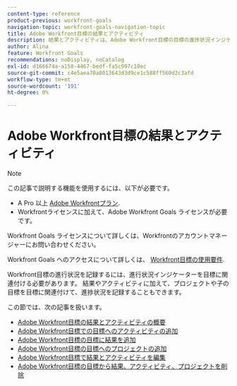 ```yaml
---
content-type: reference
product-previous: workfront-goals
navigation-topic: workfront-goals-navigation-topic
title: Adobe Workfront目標の結果とアクティビティ
description: 結果とアクティビティは、Adobe Workfront目標の目標の進捗状況インジケーターです。 結果とアクティビティの詳細については、次の記事を参照してください。
author: Alina
feature: Workfront Goals
recommendations: noDisplay, noCatalog
exl-id: d166674a-a158-4467-bedf-fa5c997c18ec
source-git-commit: c4e5aea70a8013643d3d9ce1c588ff560d2c3afd
workflow-type: tm+mt
source-wordcount: '191'
ht-degree: 0%

---
```



# Adobe Workfront目標の結果とアクティビティ

<!--drafted for P&P new model: the note at the top will need to be replaced with this:

Your organization must have the following to use the functionality described in this article:

* For the legacy plan and license structure: 

  * A Pro or higher [Adobe Workfront plan](https://www.workfront.com/plans). 
  * An Adobe Workfront Goals license in addition to a Workfront license.

* For the current plan and license structure:

  * An Ultimate plan 
    
    Or
    
    An additional license for Adobe Workfront Goals for the Prime or Select Adobe Workfront plans. <is there a link we can add here for the plans and what they contain?!>

Contact your Workfront account manager to learn about a Workfront Goals license.

For additional information about access to Workfront Goals, see [Requirements to use Workfront Goals](../workfront-goals/goal-management/access-needed-for-wf-goals.md).
-->

>[!NOTE]
>
>この記事で説明する機能を使用するには、以下が必要です。
>
>* A Pro 以上 [Adobe Workfrontプラン](https://www.workfront.com/plans).
>* Workfrontライセンスに加えて、Adobe Workfront Goals ライセンスが必要です。
>
>  Workfront Goals ライセンスについて詳しくは、Workfrontのアカウントマネージャーにお問い合わせください。
>
>Workfront Goals へのアクセスについて詳しくは、 [Workfront目標の使用要件](../../workfront-goals/goal-management/access-needed-for-wf-goals.md).

Workfront目標の進行状況を記録するには、進行状況インジケーターを目標に関連付ける必要があります。 結果やアクティビティに加えて、プロジェクトや子の目標を目標に関連付けて、進捗状況を記録することもできます。

この節では、次の記事を扱います。

* [Adobe Workfront目標の結果とアクティビティの概要](../../workfront-goals/results-and-activities/get-started-with-results-and-activities.md)
* [Adobe Workfront目標での目標へのアクティビティの追加](../../workfront-goals/results-and-activities/add-activities-to-goals.md)
* [Adobe Workfront目標の目標に結果を追加](../../workfront-goals/results-and-activities/add-results-to-goals.md)
* [Adobe Workfront目標の目標へのプロジェクトの追加](../../workfront-goals/results-and-activities/connect-projects-to-goals-overview.md)
* [Adobe Workfront目標で結果とアクティビティを編集](../../workfront-goals/results-and-activities/edit-results-and-activities.md)
* [Adobe Workfront目標の目標から結果、アクティビティ、プロジェクトを削除](../../workfront-goals/results-and-activities/remove-results-activities-from-goals.md)
